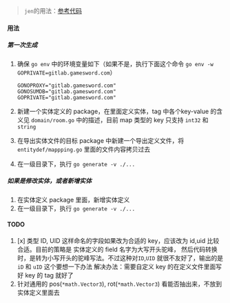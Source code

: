 >`jen`的用法：[参考代码](https://dev.to/hlubek/metaprogramming-with-go-or-how-to-build-code-generators-that-parse-go-code-2k3j)


#### 用法
##### 第一次生成
1. 确保 `go env` 中的环境变量如下（如果不是，执行下面这个命令 `go env -w GOPRIVATE=gitlab.gamesword.com`）
    ```
    GONOPROXY="gitlab.gamesword.com"
    GONOSUMDB="gitlab.gamesword.com"
    GOPRIVATE="gitlab.gamesword.com"
    ```

2. 新建一个实体定义的 package，在里面定义实体，tag 中各个key-value 的含义见 `domain/room.go` 中的描述，目前 map 类型的 key 只支持 `int32` 和 `string`

3. 在导出实体文件的目标 package 中新建一个导出定义文件，将 `entitydef/mappping.go` 里面的文件内容拷贝过去

4. 在一级目录下，执行 `go generate -v ./...`

##### 如果是修改实体，或者新增实体
1. 在实体定义 package 里面，新增实体定义
2. 在一级目录下，执行 `go generate -v ./...`



#### TODO
1. [x] 类型 ID, UID 这样命名的字段如果改为合适的 key，应该改为 id,uid 比较合适。目前的策略是 实体定义的 field 名字为大写开头驼峰，
   然后代码转换时，是转为小写开头的驼峰写法。不过这种对`ID`,`UID` 就很不友好了，输出的是 `iD` 和 `uID` 这个要想一下办法
   解决办法：需要自定义 key 的在定义文件里面写好 key 的 tag 就好了
2. 针对通用的 pos(`*math.Vector3`), rot(`*math.Vector3`) 看能否抽出来，不放到实体定义里面去